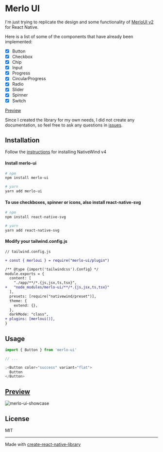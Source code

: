 # Merlo UI

I'm just trying to replicate the design and some functionality of [MerloUI v2](https://github.com/heroui-inc/heroui) for React Native.

Here is a list of some of the components that have already been implemented:

- [x] Button
- [x] Checkbox
- [x] Chip
- [x] Input
- [x] Progress
- [x] CircularProgress
- [x] Radio
- [x] Slider
- [x] Spinner
- [x] Switch

[Preview](#preview)

Since I created the library for my own needs, I did not create any documentation, so feel free to ask any questions in [issues](https://github.com/Malberee/merlo-ui/issues).

## Installation

Follow the [instructions](https://www.nativewind.dev/docs/getting-started/installation) for installing NativeWind v4

#### Install merlo-ui

```sh
# npm
npm install merlo-ui

# yarn
yarn add merlo-ui
```

#### To use checkboxes, spinner or icons, also install react-native-svg

```sh
# npm
npm install react-native-svg

# yarn
yarn add react-native-svg
```

#### Modify your tailwind.config.js

```diff
// tailwind.config.js

+ const { merloui } = require("merlo-ui/plugin")

/** @type {import('tailwindcss').Config} */
module.exports = {
  content: [
    "./app/**/*.{js,jsx,ts,tsx}",
+   "node_modules/merlo-ui/**/*.{js,jsx,ts,tsx}"
  ],
  presets: [require("nativewind/preset")],
  theme: {
    extend: {},
  },
  darkMode: "class",
+ plugins: [merloui()],
}
```

## Usage

```js
import { Button } from 'merlo-ui'

// ...

;<Button color="success" variant="flat">
  Button
</Button>
```

## [Preview](#preview)

![merlo-ui-showcase](https://github.com/user-attachments/assets/e381b842-9b85-44f3-95cb-72362ef5c8d5)

## License

MIT

---

Made with [create-react-native-library](https://github.com/callstack/react-native-builder-bob)
